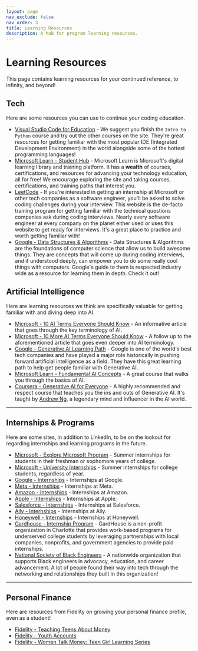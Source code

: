 ```yaml
---
layout: page
nav_exclude: false
nav_order: 3
title: Learning Resources
description: A hub for program learning resources.
---
```


# Learning Resources

This page contains learning resources for your continued reference, to infinity, and beyond!

## Tech

Here are some resources you can use to continue your coding education.

* [Visual Studio Code for Education](https://vscodeedu.com/courses/) - We suggest you finish the `Intro to Python` course and try out the other courses on the site. They're great resources for getting familiar with the most popular IDE (Integrated Development Environment) in the world alongside some of the hottest programming languages!
* [Microsoft Learn - Student Hub](https://learn.microsoft.com/en-us/training/student-hub/) - Microsoft Learn is Microsoft's digital learning library and training platform. It has a **wealth** of courses, certifications, and resources for advancing your technology education, all for free! We encourage exploring the site and taking courses, certifications, and training paths that interest you.
* [LeetCode](https://leetcode.com/) - If you're interested in getting an internship at Microsoft or other tech companies as a software engineer, you'll be asked to solve coding challenges during your interview. This website is the de-facto training program for getting familiar with the technical questions companies ask during coding interviews. Nearly every software engineer at every company on the planet either used or uses this website to get ready for interviews. It's a great place to practice and worth getting familiar with!
* [Google - Data Structures & Algorithms](https://techdevguide.withgoogle.com/paths/data-structures-and-algorithms/) - Data Structures & Algorithms are the foundations of computer science that allow us to build awesome things. They are concepts that will come up during coding interviews, and if understood deeply, can empower you to do some really cool things with computers. Google's guide to them is respected industry wide as a resource for learning them in depth. Check it out!

## Artificial Intelligence

Here are learning resources we think are specifically valuable for getting familiar with and diving deep into AI.

* [Microsoft - 10 AI Terms Everyone Should Know](https://news.microsoft.com/10-ai-terms/) - An informative article that goes through the key terminology of AI.
* [Microsoft - 10 More AI Terms Everyone Should Know](https://news.microsoft.com/source/features/ai/10-more-ai-terms-everyone-should-know/) - A follow up to the aforementioned article that goes even deeper into AI terminology.
* [Google - Generative AI Learning Path](https://www.cloudskillsboost.google/paths/118) - Google is one of the world's best tech companies and have played a major role historically in pushing forward artificial intelligence as a field. They have this great learning path to help get people familiar with Generative AI.
* [Microsoft Learn - Fundamental AI Concepts](https://learn.microsoft.com/en-us/training/modules/get-started-ai-fundamentals/) - A great course that walks you through the basics of AI.
* [Coursera - Generative AI for Everyone](https://www.coursera.org/learn/generative-ai-for-everyone) - A highly recommended and respect course that teaches you the ins and outs of Generative AI. It's taught by [Andrew Ng](https://en.wikipedia.org/wiki/Andrew_Ng), a legendary mind and influencer in the AI world.

---

## Internships & Programs

Here are some sites, in addition to LinkedIn, to be on the lookout for regarding internships and learning programs in the future.

* [Microsoft - Explore Microsoft Program](https://careers.microsoft.com/v2/global/en/exploremicrosoft) - Summer internships for students in their freshman or sophomore years of college.
* [Microsoft - University Internships](https://careers.microsoft.com/v2/global/en/universityinternship) - Summer internships for college students, regardless of year.
* [Google - Internships](https://buildyourfuture.withgoogle.com/internships) - Internships at Google.
* [Meta - Internships](https://www.metacareers.com/careerprograms/students/) - Internships at Meta.
* [Amazon - Internships](https://www.amazon.jobs/content/en/career-programs/university/internships-for-students) - Internships at Amazon.
* [Apple - Internships](https://www.apple.com/careers/us/students.html) - Internships at Apple.
* [Salesforce - Internships](https://careers.salesforce.com/en/future-pathways/internships/) - Internships at Salesforce.
* [Ally - Internships](https://www.ally.com/about/careers/students/) - Internships at Ally.
* [Honeywell - Internships](https://careers.honeywell.com/us/en/students-graduates) - Internships at Honeywell.
* [Gardhouse - Internship Program](https://www.gardhouse.org/job-board) - GardHouse is a non-profit organization in Charlotte that provides work-based programs for underserved college students by leveraging partnerships with local companies, nonprofits, and government agencies to provide paid internships.
* [National Society of Black Engineers](https://nsbe.org/) - A nationwide organization that supports Black engineers in advocacy, education, and career advancement. A lot of people found their way into tech through the networking and relationships they built in this organization!

---

## Personal Finance

Here are resources from Fidelity on growing your personal finance profile, even as a student!

* [Fidelity - Teaching Teens About Money](https://www.fidelity.com/learning-center/personal-finance/teaching-teens-about-money)
* [Fidelity - Youth Accounts](https://www.fidelity.com/go/youth-account/overview)
* [Fidelity - Women Talk Money: Teen Girl Learning Series](https://fidelityevents.com/teen-girl-learning-series?utm_campaign=TeenLC)
